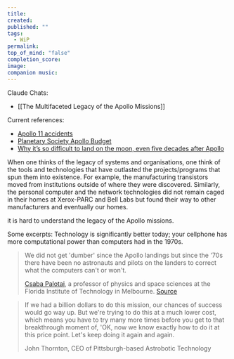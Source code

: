 ```yaml
---
title: 
created: 
published: ""
tags:
  - WiP
permalink: 
top_of_mind: "false"
completion_score: 
image: 
companion music:
---
```

Claude Chats:
- [[The Multifaceted Legacy of the Apollo Missions]] 

Current references:
- [Apollo 11 accidents](https://www.livescience.com/65975-apollo-11-accidents.html)
- [Planetary Society Apollo Budget](https://www.planetary.org/space-policy/cost-of-apollo#:~:text=The%20United%20States%20spent%20%2425.8,for%20inflation%20to%202020%20dollars.)
- [Why it’s so difficult to land on the moon, even five decades after Apollo](https://edition.cnn.com/2024/02/21/world/moon-landing-attempts-challenges-scn/index.html)


When one thinks of the legacy of systems and organisations, one think of the tools and technologies that have outlasted the projects/programs that spun them into existence. For example, the manufacturing transistors moved from institutions outside of where they were discovered. Similarly, the personal computer and the network technologies did not remain caged in their homes at Xerox-PARC and Bell Labs but found their way to other manufacturers and eventually our homes.

it is hard to understand the legacy of the Apollo missions.


Some excerpts:
Technology is significantly better today; your cellphone has more computational power than computers had in the 1970s.

> We did not get 'dumber' since the Apollo landings but since the '70s there have been no astronauts and pilots on the landers to correct what the computers can't or won't.
> 
> [Csaba Palotai](https://www.fit.edu/faculty-profiles/p/palotai-csaba/), a professor of physics and space sciences at the Florida Institute of Technology in Melbourne. [Source](https://www.livescience.com/space/the-moon/everything-has-changed-since-apollo-why-landing-on-the-moon-is-still-incredibly-difficult-in-2024)


> If we had a billion dollars to do this mission, our chances of success would go way up. But we're trying to do this at a much lower cost, which means you have to try many more times before you get to that breakthrough moment of, 'OK, now we know exactly how to do it at this price point. Let's keep doing it again and again.
> 
> John Thornton, CEO of Pittsburgh-based Astrobotic Technology




